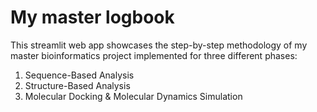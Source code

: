 
# My master logbook

This streamlit web app showcases the step-by-step methodology of my master bioinformatics project implemented for three different phases:

1. Sequence-Based Analysis 
2. Structure-Based Analysis
3. Molecular Docking & Molecular Dynamics Simulation
